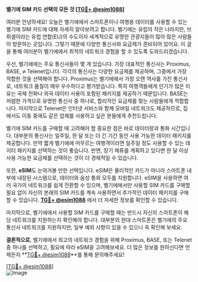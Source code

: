 **벨기에 SIM 카드 선택의 모든 것 [[TG💪+ @esim1088](https://t.me/s/esim1088)]**

여러분 안녕하세요! 오늘은 벨기에에서 스마트폰이나 여행용 데이터를 사용할 수 있는 벨기에 SIM 카드에 대해 자세히 알아보려고 합니다. 벨기에는 유럽의 작은 나라지만, 브뤼셀이라는 유럽 연합(EU)의 수도이자 세계적으로 유명한 관광지들이 많아 많은 사람들이 방문하는 곳입니다. 그렇기 때문에 다양한 통신사와 요금제가 준비되어 있어요. 이 글을 통해 여러분이 벨기에에서 최적의 네트워크 경험을 할 수 있도록 도와드리겠습니다.

우선, 벨기에에는 주요 통신사들이 몇 개 있습니다. 가장 대표적인 통신사는 Proximus, BASE, и Telenet입니다. 각각의 통신사는 다양한 요금제를 제공하며, 그중에서 가장 적합한 것을 선택해야 합니다. Proximus는 벨기에에서 가장 오랜 역사를 가진 통신사로, 네트워크 품질이 매우 우수하다고 평가받습니다. 특히 여행객들에게 인기가 많은 이유는 국제 전화나 외국 데이터 사용이 포함된 패키지를 제공하기 때문입니다. BASE는 저렴한 가격으로 유명한 통신사 중 하나로, 합리적인 요금제를 찾는 사람들에게 적합합니다. 마지막으로 Telenet은 인터넷 서비스와 함께 모바일 네트워크도 제공하므로, 집에서도 이동 중에도 같은 업체를 사용하고 싶은 분들에게 추천드립니다.

벨기에 SIM 카드를 구매할 때 고려해야 할 중요한 점은 바로 데이터량과 통화 시간입니다. 대부분의 통신사는 일주일, 한 달 또는 더 긴 기간 동안 사용 가능한 데이터 패키지를 제공합니다. 만약 짧게 벨기에에 머무르는 여행객이라면 일주일 정도 사용할 수 있는 데이터 패키지를 선택하는 것이 좋습니다. 반면, 장기 체류를 계획하고 있다면 한 달 이상 사용 가능한 요금제를 선택하는 것이 더 경제적일 수 있습니다.

또한, **eSIM**도 눈여겨볼 만한 선택입니다. eSIM은 물리적인 카드가 아니라 스마트폰 내부에 내장된 시스템으로, 데이터와 음성 통화 모두를 지원합니다. eSIM을 사용하면 여러 국가의 네트워크를 쉽게 전환할 수 있으며, 벨기에에서만 사용할 SIM 카드를 구매할 필요 없이 자신의 본래의 SIM 카드를 계속 사용하면서 추가적인 데이터 패키지를 구매할 수 있습니다. **[TG💪+ @esim1088](https://t.me/s/esim1088)** 에서 더 자세한 정보를 확인할 수 있습니다.

마지막으로, 벨기에에서 사용할 SIM 카드를 구매할 때는 반드시 자신의 스마트폰이 해당 네트워크를 지원하는지 확인해야 합니다. 대부분의 현대 스마트폰은 벨기에의 주요 통신사 네트워크를 지원하지만, 일부 예외 사항이 있을 수 있으니 꼭 확인해 보세요.

**결론적으로**, 벨기에에서 최고의 네트워크 경험을 위해 Proximus, BASE, 또는 Telenet 중 하나를 선택하고, 필요에 따라 eSIM을 고려해보세요. 더 많은 정보를 원하신다면 언제든지 **[TG💪+ @esim1088](https://t.me/s/esim1088)**를 통해 문의해주세요!

[[TG💪+ @esim1088](https://t.me/s/esim1088)]  
![Image](https://i.postimg.cc/Y0z9fWf4/image.png)